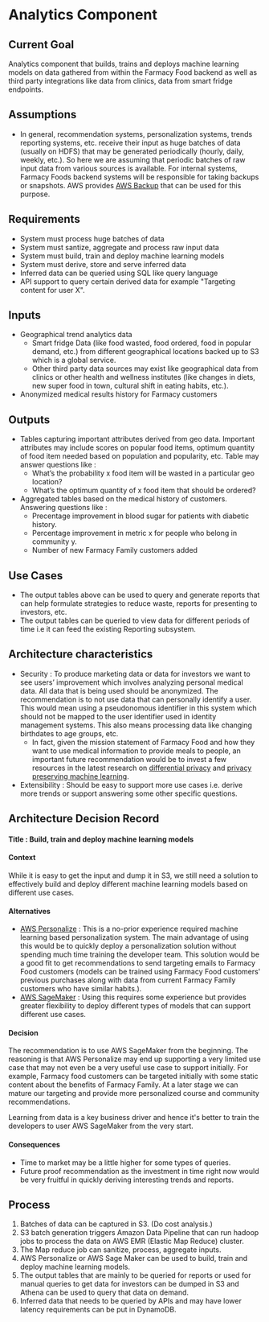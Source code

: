 # Analytics Component

## Current Goal 
Analytics component that builds, trains and deploys machine learning models on data gathered from within the Farmacy Food backend as well as third party integrations like data from clinics, data from smart fridge endpoints. 

## Assumptions 
- In general, recommendation systems, personalization systems, trends reporting systems, etc. receive their input as huge batches of data (usually on HDFS) that may be generated periodically (hourly, daily, weekly, etc.). So here we are assuming that periodic batches of raw input data from various sources is available. For internal systems, Farmacy Foods backend systems will be responsible for taking backups or snapshots. AWS provides [AWS Backup](https://aws.amazon.com/blogs/database/set-up-scheduled-backups-for-amazon-dynamodb-using-aws-backup/) that can be used for this purpose. 

## Requirements
- System must process huge batches of data
- System must santize, aggregate and process raw input data 
- System must build, train and deploy machine learning models 
- System must derive, store and serve inferred data 
- Inferred data can be queried using SQL like query language
- API support to query certain derived data for example "Targeting content for user X".

## Inputs 
- Geographical trend analytics data 
  - Smart fridge Data (like food wasted, food ordered, food in popular demand, etc.) from different geographical locations backed up to S3 which is a global service. 
  - Other third party data sources may exist like geographical data from clinics or other health and wellness institutes (like changes in diets, new super food in town, cultural shift in eating habits, etc.). 
- Anonymized medical results history for Farmacy customers 

## Outputs 
- Tables capturing important attributes derived from geo data. Important attributes may include scores on popular food items, optimum quantity of food item needed based on population and popularity, etc. Table may answer questions like : 
  - What’s the probability x food item will be wasted in a particular geo location? 
  - What’s the optimum quantity of x food item that should be ordered?
- Aggregated tables based on the medical history of customers. Answering questions like : 
  - Precentage improvement in blood sugar for patients with diabetic history. 
  - Percentage improvement in metric x for people who belong in community y. 
  - Number of new Farmacy Family customers added

## Use Cases 
- The output tables above can be used to query and generate reports that can help formulate strategies to reduce waste, reports for presenting to investors, etc. 
- The output tables can be queried to view data for different periods of time i.e it can feed the existing Reporting subsystem. 

## Architecture characteristics 
- Security : To produce marketing data or data for investors we want to see users’ improvement which involves analyzing personal medical data. All data that is being used should be anonymized. The recommendation is to not use data that can personally identify a user. This would mean using a pseudonomous identifier in this system which should not be mapped to the user identifier used in identity management systems. This also means processing data like changing birthdates to age groups, etc. 
  - In fact, given the mission statement of Farmacy Food and how they want to use medical information to provide meals to people, an important future recommendation would be to invest a few resources in the latest research on [differential privacy](https://towardsdatascience.com/understanding-differential-privacy-85ce191e198a) and [privacy preserving machine learning](https://citeseerx.ist.psu.edu/viewdoc/download?doi=10.1.1.678.8298&rep=rep1&type=pdf).
- Extensibility : Should be easy to support more use cases i.e. derive more trends or support answering some other specific questions. 

## Architecture Decision Record 

#### Title : Build, train and deploy machine learning models 

#### Context 
While it is easy to get the input and dump it in S3, we still need a solution to effectively build and deploy different machine learning models based on different use cases. 

#### Alternatives 
- [AWS Personalize](https://aws.amazon.com/machine-learning/ml-use-cases/personalization/) : This is a no-prior experience required machine learning based personalization system. The main advantage of using this would be to quickly deploy a personalization solution without spending much time training the developer team. This solution would be a good fit to get recommendations to send targeting emails to Farmacy Food customers (models can be trained using Farmacy Food customers' previous purchases along with data from current Farmacy Family customers who have similar habits.). 
- [AWS SageMaker](https://aws.amazon.com/sagemaker/) : Using this requires some experience but provides greater flexibility to deploy different types of models that can support different use cases. 

#### Decision 
The recommendation is to use AWS SageMaker from the beginning. The reasoning is that AWS Personalize may end up supporting a very limited use case that may not even be a very useful use case to support initially. For example, Farmacy food customers can be targeted initially with some static content about the benefits of Farmacy Family. At a later stage we can mature our targeting and provide more personalized course and community recommendations. 

Learning from data is a key business driver and hence it's better to train the developers to user AWS SageMaker from the very start. 

#### Consequences
- Time to market may be a little higher for some types of queries. 
- Future proof recommendation as the investment in time right now would be very fruitful in quickly deriving interesting trends and reports. 

## Process 
1. Batches of data can be captured in S3. (Do cost analysis.)
2. S3 batch generation triggers Amazon Data Pipeline that can run hadoop jobs to process the data on AWS EMR (Elastic Map Reduce) cluster. 
3. The Map reduce job can sanitize, process, aggregate inputs. 
4. AWS Personalize or AWS Sage Maker can be used to build, train and deploy machine learning models. 
5. The output tables that are mainly to be queried for reports or used for manual queries to get data for investors can be dumped in S3 and Athena can be used to query that data on demand. 
6. Inferred data that needs to be queried by APIs and may have lower latency requirements can be put in DynamoDB. 

